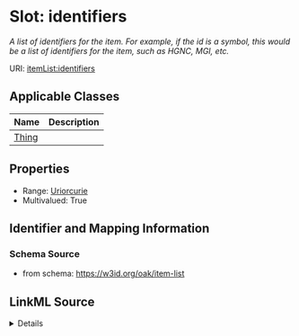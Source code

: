 # Slot: identifiers
_A list of identifiers for the item. For example, if the id is a symbol, this would be a list of identifiers for the item, such as HGNC, MGI, etc._


URI: [itemList:identifiers](https://w3id.org/linkml/item-list/identifiers)



<!-- no inheritance hierarchy -->




## Applicable Classes

| Name | Description |
| --- | --- |
[Thing](Thing.md) | 






## Properties

* Range: [Uriorcurie](Uriorcurie.md)
* Multivalued: True








## Identifier and Mapping Information







### Schema Source


* from schema: https://w3id.org/oak/item-list




## LinkML Source

<details>
```yaml
name: identifiers
description: A list of identifiers for the item. For example, if the id is a symbol,
  this would be a list of identifiers for the item, such as HGNC, MGI, etc.
from_schema: https://w3id.org/oak/item-list
rank: 1000
multivalued: true
alias: identifiers
owner: Thing
domain_of:
- Thing
range: uriorcurie

```
</details>